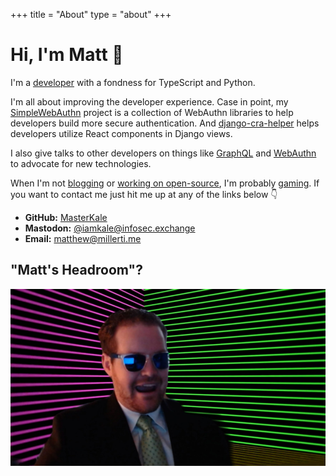 +++
title = "About"
type = "about"
+++
<h1>Hi, I'm Matt 👋</h1>

I'm a <a href="https://github.com/MasterKale" title="GitHub" target="_blank" rel="noopener noreferrer">developer</a> with a fondness for TypeScript and Python.

I'm all about improving the developer experience. Case in point, my [SimpleWebAuthn](https://simplewebauthn.dev/) project is a collection of WebAuthn libraries to help developers build more secure authentication. And [django-cra-helper](https://github.com/MasterKale/django-cra-helper) helps developers utilize React components in Django views.

I also give talks to other developers on things like [GraphQL](https://cnc-graphql.millerti.me/#/) and [WebAuthn](https://jsla-webauthn.millerti.me/#/) to advocate for new technologies.

When I'm not [blogging](/) or [working on open-source](https://github.com/MasterKale), I'm probably [gaming](/gaming/). If you want to contact me just hit me up at any of the links below 👇

- **GitHub:** [MasterKale](https://github.com/MasterKale)
- **Mastodon:** <a rel="me" href="https://infosec.exchange/@iamkale">@iamkale@infosec.exchange</a>
- **Email:** matthew@millerti.me

## "Matt's Headroom"?

![Matt Headroom](matt-headroom-small.jpg)
